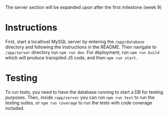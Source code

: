 The server section will be expanded upon after the first milestone (week 9)


# Instructions
First, start a localhost MySQL server by entering the `/app/database` directory and following the instructions in the README. Then navigate to `/app/server` directory run `npm run dev`. For deployment, run `npm run build` which will produce transpiled JS code, and then `npm run start`.

# Testing
To run tests, you need to have the database running to start a DB for testing purposes. Then, inside `/app/server` you can run `npm run test` to run the testing suites, or `npm run coverage` to run the tests with code coverage included.